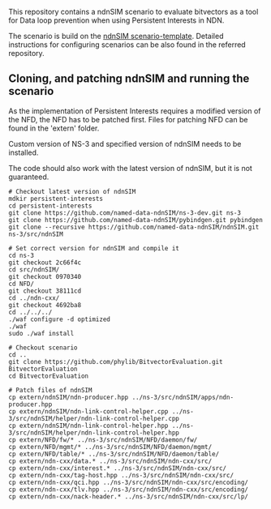 This repository contains a ndnSIM scenario to evaluate bitvectors as a tool for
Data loop prevention when using Persistent Interests in NDN.

The scenario is build on the [ndnSIM scenario-template](https://github.com/named-data-ndnSIM/scenario-template). Detailed instructions for configuring scenarios can be also found in the referred repository.

## Cloning, and patching ndnSIM and running the scenario

As the implementation of Persistent Interests requires a modified version of
the NFD, the NFD has to be patched first. Files for patching NFD can be found
in the 'extern' folder.

Custom version of NS-3 and specified version of ndnSIM needs to be installed.

The code should also work with the latest version of ndnSIM, but it is not guaranteed.

    # Checkout latest version of ndnSIM
    mdkir persistent-interests
    cd persistent-interests
    git clone https://github.com/named-data-ndnSIM/ns-3-dev.git ns-3
    git clone https://github.com/named-data-ndnSIM/pybindgen.git pybindgen
    git clone --recursive https://github.com/named-data-ndnSIM/ndnSIM.git ns-3/src/ndnSIM

    # Set correct version for ndnSIM and compile it
    cd ns-3
    git checkout 2c66f4c
    cd src/ndnSIM/
    git checkout 0970340
    cd NFD/
    git checkout 38111cd
    cd ../ndn-cxx/
    git checkout 4692ba8
    cd ../../../
    ./waf configure -d optimized
    ./waf
    sudo ./waf install

    # Checkout scenario
    cd ..
    git clone https://github.com/phylib/BitvectorEvaluation.git BitvectorEvaluation
    cd BitvectorEvaluation

    # Patch files of ndnSIM
    cp extern/ndnSIM/ndn-producer.hpp ../ns-3/src/ndnSIM/apps/ndn-producer.hpp
    cp extern/ndnSIM/ndn-link-control-helper.cpp ../ns-3/src/ndnSIM/helper/ndn-link-control-helper.cpp
    cp extern/ndnSIM/ndn-link-control-helper.hpp ../ns-3/src/ndnSIM/helper/ndn-link-control-helper.hpp
    cp extern/NFD/fw/* ../ns-3/src/ndnSIM/NFD/daemon/fw/
    cp extern/NFD/mgmt/* ../ns-3/src/ndnSIM/NFD/daemon/mgmt/
    cp extern/NFD/table/* ../ns-3/src/ndnSIM/NFD/daemon/table/
    cp extern/ndn-cxx/data.* ../ns-3/src/ndnSIM/ndn-cxx/src/
    cp extern/ndn-cxx/interest.* ../ns-3/src/ndnSIM/ndn-cxx/src/
    cp extern/ndn-cxx/tag-host.hpp ../ns-3/src/ndnSIM/ndn-cxx/src/
    cp extern/ndn-cxx/qci.hpp ../ns-3/src/ndnSIM/ndn-cxx/src/encoding/
    cp extern/ndn-cxx/tlv.hpp ../ns-3/src/ndnSIM/ndn-cxx/src/encoding/
    cp extern/ndn-cxx/nack-header.* ../ns-3/src/ndnSIM/ndn-cxx/src/lp/

